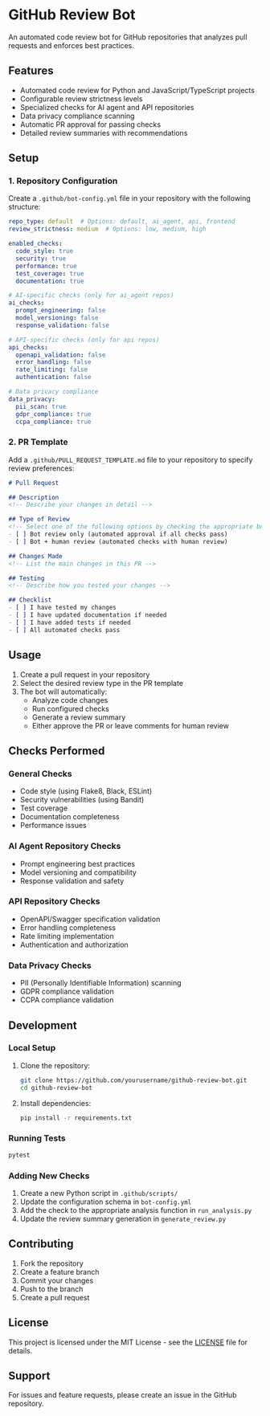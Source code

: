 # GitHub Review Bot

An automated code review bot for GitHub repositories that analyzes pull requests and enforces best practices.

## Features

- Automated code review for Python and JavaScript/TypeScript projects
- Configurable review strictness levels
- Specialized checks for AI agent and API repositories
- Data privacy compliance scanning
- Automatic PR approval for passing checks
- Detailed review summaries with recommendations

## Setup

### 1. Repository Configuration

Create a `.github/bot-config.yml` file in your repository with the following structure:

```yaml
repo_type: default  # Options: default, ai_agent, api, frontend
review_strictness: medium  # Options: low, medium, high

enabled_checks:
  code_style: true
  security: true
  performance: true
  test_coverage: true
  documentation: true

# AI-specific checks (only for ai_agent repos)
ai_checks:
  prompt_engineering: false
  model_versioning: false
  response_validation: false

# API-specific checks (only for api repos)
api_checks:
  openapi_validation: false
  error_handling: false
  rate_limiting: false
  authentication: false

# Data privacy compliance
data_privacy:
  pii_scan: true
  gdpr_compliance: true
  ccpa_compliance: true
```

### 2. PR Template

Add a `.github/PULL_REQUEST_TEMPLATE.md` file to your repository to specify review preferences:

```markdown
# Pull Request

## Description
<!-- Describe your changes in detail -->

## Type of Review
<!-- Select one of the following options by checking the appropriate box -->
- [ ] Bot review only (automated approval if all checks pass)
- [ ] Bot + human review (automated checks with human review)

## Changes Made
<!-- List the main changes in this PR -->

## Testing
<!-- Describe how you tested your changes -->

## Checklist
- [ ] I have tested my changes
- [ ] I have updated documentation if needed
- [ ] I have added tests if needed
- [ ] All automated checks pass
```

## Usage

1. Create a pull request in your repository
2. Select the desired review type in the PR template
3. The bot will automatically:
   - Analyze code changes
   - Run configured checks
   - Generate a review summary
   - Either approve the PR or leave comments for human review

## Checks Performed

### General Checks
- Code style (using Flake8, Black, ESLint)
- Security vulnerabilities (using Bandit)
- Test coverage
- Documentation completeness
- Performance issues

### AI Agent Repository Checks
- Prompt engineering best practices
- Model versioning and compatibility
- Response validation and safety

### API Repository Checks
- OpenAPI/Swagger specification validation
- Error handling completeness
- Rate limiting implementation
- Authentication and authorization

### Data Privacy Checks
- PII (Personally Identifiable Information) scanning
- GDPR compliance validation
- CCPA compliance validation

## Development

### Local Setup

1. Clone the repository:
   ```bash
   git clone https://github.com/yourusername/github-review-bot.git
   cd github-review-bot
   ```

2. Install dependencies:
   ```bash
   pip install -r requirements.txt
   ```

### Running Tests

```bash
pytest
```

### Adding New Checks

1. Create a new Python script in `.github/scripts/`
2. Update the configuration schema in `bot-config.yml`
3. Add the check to the appropriate analysis function in `run_analysis.py`
4. Update the review summary generation in `generate_review.py`

## Contributing

1. Fork the repository
2. Create a feature branch
3. Commit your changes
4. Push to the branch
5. Create a pull request

## License

This project is licensed under the MIT License - see the [LICENSE](LICENSE) file for details.

## Support

For issues and feature requests, please create an issue in the GitHub repository. 